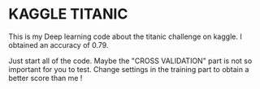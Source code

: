 # KAGGLE TITANIC

This is my Deep learning code about the titanic challenge on kaggle. 
I obtained an accuracy of 0.79. 

Just start all of the code. Maybe the "CROSS VALIDATION" part is not so important for you to test. 
Change settings in the training part to obtain a better score than me ! 
